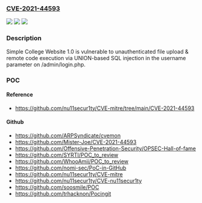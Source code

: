 ### [CVE-2021-44593](https://cve.mitre.org/cgi-bin/cvename.cgi?name=CVE-2021-44593)
![](https://img.shields.io/static/v1?label=Product&message=n%2Fa&color=blue)
![](https://img.shields.io/static/v1?label=Version&message=n%2Fa&color=blue)
![](https://img.shields.io/static/v1?label=Vulnerability&message=n%2Fa&color=brighgreen)

### Description

Simple College Website 1.0 is vulnerable to unauthenticated file upload & remote code execution via UNION-based SQL injection in the username parameter on /admin/login.php.

### POC

#### Reference
- https://github.com/nu11secur1ty/CVE-mitre/tree/main/CVE-2021-44593

#### Github
- https://github.com/ARPSyndicate/cvemon
- https://github.com/Mister-Joe/CVE-2021-44593
- https://github.com/Offensive-Penetration-Security/OPSEC-Hall-of-fame
- https://github.com/SYRTI/POC_to_review
- https://github.com/WhooAmii/POC_to_review
- https://github.com/nomi-sec/PoC-in-GitHub
- https://github.com/nu11secur1ty/CVE-mitre
- https://github.com/nu11secur1ty/CVE-nu11secur1ty
- https://github.com/soosmile/POC
- https://github.com/trhacknon/Pocingit

